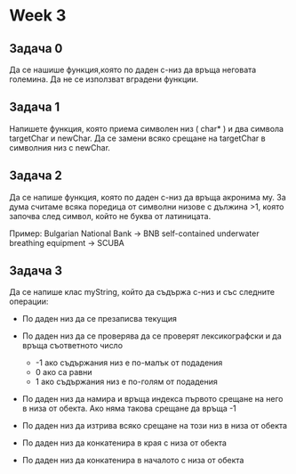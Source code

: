 # Week 3

## Задача 0

Да се нашише функция,която по даден с-низ да връща неговата големина. Да не се използват вградени функции.

## Задача 1

Напишете функция, която приема символен низ ( char* ) и два символа targetChar и newChar. Да се замени всяко срещане на targetChar  в символния низ с newChar.

## Задача 2

Да се напише функция, която по даден c-низ да връща акронима му. За дума считаме всяка поредица от символни низове с дължина >1, която започва след символ, който не буква от латиницата.

Пример:
Bulgarian National Bank -> BNB
self-contained underwater breathing equipment -> SCUBA

## Задача 3 

Да се напише клас myString, който да съдържа с-низ и със следните операции:

* По даден низ да се презаписва текущия
* По даден низ да се проверява да се проверят лексикографски и да връща съответното число

    * -1 ако съдържания низ е по-малък от подадения
    * 0 ако са равни
    * 1 ако съдържания низ е по-голям от подадения

* По даден низ да намира и връща индекса първото срещане на него в низа от обекта. Ако няма такова срещане да връща -1
* По даден низ да изтрива всяко срещане на този низ в низа от обекта
* По даден низ да конкатенира в края с низа от обекта
* По даден низ да конкатенира в началото с низа от обекта
